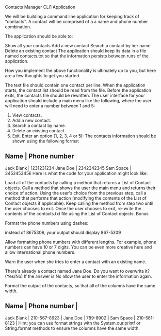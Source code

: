 Contacts Manager CLI1 Application

We will be building a command line application for keeping track of "contacts". A contact will be comprised of a a name and phone number combination.

The application should be able to:

Show all your contacts
Add a new contact
Search a contact by her name
Delete an existing contact
The application should keep its data in a file named contacts.txt so that the information persists between runs of the application.

How you implement the above functionality is ultimately up to you, but here are a few thoughts to get you started.

The text file should contain one contact per line.
When the application starts, the contact list should be read from the file.
Before the application exits, the contacts file should be rewritten.
The user interface for your application should include a main menu like the following, where the user will need to enter a number between 1 and 5:

1. View contacts.
2. Add a new contact.
3. Search a contact by name.
4. Delete an existing contact.
5. Exit.
Enter an option (1, 2, 3, 4 or 5):
The contacts information should be shown using the following format

Name | Phone number
---------------
Jack Blank | 1231231234
Jane Doe | 2342342345
Sam Space | 3453453456
Here is what the code for your application might look like:

Load all of the contacts by calling a method that returns a List of Contact objects.
Call a method that shows the user the main menu and returns their choice of action.
Using the user's choice from the previous step, call a method that performs that action (modifying the contents of the List of Contact objects if applicable).
Keep calling the method from step two until the user chooses to exit.
Once the user chooses to exit, re-write the contents of the contacts.txt file using the List of Contact objects.
Bonus

Format the phone numbers using dashes:

instead of 8675309, your output should display 867-5309

Allow formatting phone numbers with different lengths. For example, phone numbers can have 10 or 7 digits. You can be even more creative here and allow international phone numbers.

Warn the user when she tries to enter a contact with an existing name.


There's already a contact named Jane Doe. Do you want to overwrite it? (Yes/No)
If the answer is No allow the user to enter the information again.

Format the output of the contacts, so that all of the columns have the same width.

Name       | Phone number |
---------------------------
Jack Blank | 210-567-8923 |
Jane Doe   | 789-8902     |
Sam Space  | 210-581-8123 |
Hint: you can use format strings with the System.our.printf or String.format methods to ensure the columns have the same width.